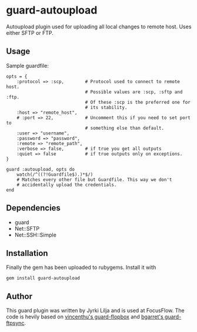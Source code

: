 guard-autoupload
================

Autoupload plugin used for uploading all local changes to remote host.
Uses either SFTP or FTP.

Usage
-----

Sample guardfile:

    opts = {
        :protocol => :scp,        # Protocol used to connect to remote host.
                                  # Possible values are :scp, :sftp and :ftp.
                                  # Of these :scp is the preferred one for
                                  # its stability.
        :host => "remote_host",
        # :port => 22,            # Uncomment this if you need to set port to
                                  # something else than default.
        :user => "username",
        :password => "password",
        :remote => "remote_path",
        :verbose => false,        # if true you get all outputs
        :quiet => false           # if true outputs only on exceptions.
    }

    guard :autoupload, opts do
        watch(/^((?!Guardfile$).)*$/)
        # Matches every other file but Guardfile. This way we don't
        # accidentally upload the credentials.
    end

Dependencies
------------

 - guard
 - Net::SFTP
 - Net::SSH::Simple

Installation
------------

Finally the gem has been uploaded to rubygems. Install it with

    gem install guard-autoupload

Author
------

This guard plugin was written by Jyrki Lilja and is used at FocusFlow.
The code is hevily based on [vincenthu's guard-flopbox][gsftp] and
[bgarret's guard-ftpsync][gftp].

[gsftp]: https://github.com/vincentchu/guard-flopbox
[gftp]: https://github.com/bgarret/guard-ftpsync

